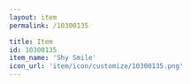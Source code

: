 ```yaml
---
layout: item
permalink: /10300135

title: Item
id: 10300135
item_name: 'Shy Smile'
icon_url: 'item/icon/customize/10300135.png'
---
```

